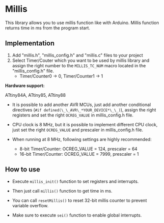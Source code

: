 # Millis

This library allows you to use millis function like with Arduino. Millis function returns time in ms from the program start.

## Implementation
  1. Add "millis.h", "millis_config.h" and "millis.c" files to your project
  2. Select Timer/Couter which you want to be used by millis library and assign the right number to the `MILLIS_TC_NUM` macro located in the "millis_config.h" file.
      - Timer/Counter0 -> 0, Timer/Counter1 -> 1

**Hardware support:**

ATtiny84A, ATtiny85, ATtiny88
- It is possible to add another AVR MCUs, just add another conditional directives (`#if defined(\_\_AVR\_*YOUR_DEVICE*\_\_)`), assign the right registers and set the right `OCREG_VALUE` in millis_config.h file.

- CPU clock is 8 MHz, but it is possible to implement different CPU clock, just set the right `OCREG_VALUE` and prescaler in millis_config.h file.

- When running at 8 MHz, following settings are highly recommended:
  - 8-bit Timer/Counter: OCREG_VALUE = 124, prescaler = 64
  - 16-bit Timer/Counter: OCREG_VALUE = 7999, prescaler = 1

## How to use

- Execute `millis_init()` function to set registers and interrupts.

- Then just call `millis()` function to get time in ms.

- You can call `resetMillis()` to reset 32-bit millis counter to prevent variable overflow.

- Make sure to execute `sei()` function to enable global interrupts.
